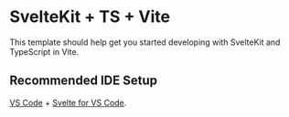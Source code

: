 # SvelteKit + TS + Vite

This template should help get you started developing with SvelteKit and TypeScript in Vite.

## Recommended IDE Setup

[VS Code](https://code.visualstudio.com/) + [Svelte for VS Code](https://marketplace.visualstudio.com/items?itemName=svelte.svelte-vscode).
